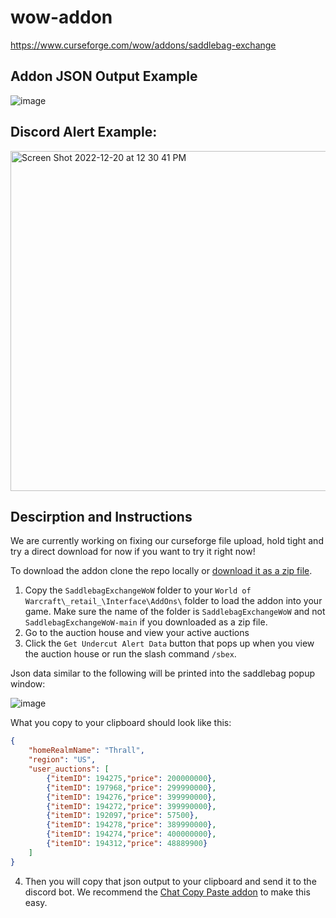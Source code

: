 # wow-addon

https://www.curseforge.com/wow/addons/saddlebag-exchange

## Addon JSON Output Example
![image](https://user-images.githubusercontent.com/17516896/208216286-2716b14a-8548-4334-ab5d-17de895938ca.png)

## Discord Alert Example:

<img width="544" alt="Screen Shot 2022-12-20 at 12 30 41 PM" src="https://user-images.githubusercontent.com/17516896/208729833-c89b6853-301d-4415-b67a-79b2507e1b97.png">

## Descirption and Instructions

We are currently working on fixing our curseforge file upload, hold tight and try a direct download for now if you want to try it right now!

To download the addon clone the repo locally or [download it as a zip file](https://github.com/ff14-advanced-market-search/SaddlebagExchangeWoW/archive/refs/heads/main.zip).

1. Copy the `SaddlebagExchangeWoW` folder to your `World of Warcraft\_retail_\Interface\AddOns\` folder to load the addon into your game. Make sure the name of the folder is `SaddlebagExchangeWoW` and not `SaddlebagExchangeWoW-main` if you downloaded as a zip file.
2. Go to the auction house and view your active auctions
3. Click the `Get Undercut Alert Data` button that pops up when you view the auction house or run the slash command `/sbex`.

Json data similar to the following will be printed into the saddlebag popup window:

![image](https://user-images.githubusercontent.com/17516896/208216286-2716b14a-8548-4334-ab5d-17de895938ca.png)

What you copy to your clipboard should look like this:

```json
{
    "homeRealmName": "Thrall",
    "region": "US",
    "user_auctions": [
        {"itemID": 194275,"price": 200000000},
        {"itemID": 197968,"price": 299990000},
        {"itemID": 194276,"price": 399990000},
        {"itemID": 194272,"price": 399990000},
        {"itemID": 192097,"price": 57500},
        {"itemID": 194278,"price": 389990000},
        {"itemID": 194274,"price": 400000000},
        {"itemID": 194312,"price": 48889900}
    ]
}
```

4. Then you will copy that json output to your clipboard and send it to the discord bot.  We recommend the [Chat Copy Paste addon](https://www.curseforge.com/wow/addons/chat-copy-paste) to make this easy.

